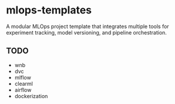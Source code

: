 # mlops-templates
A modular MLOps project template that integrates multiple tools for experiment tracking, model versioning, and pipeline orchestration.

## TODO
- wnb
- dvc
- mlflow
- clearml
- airflow
- dockerization